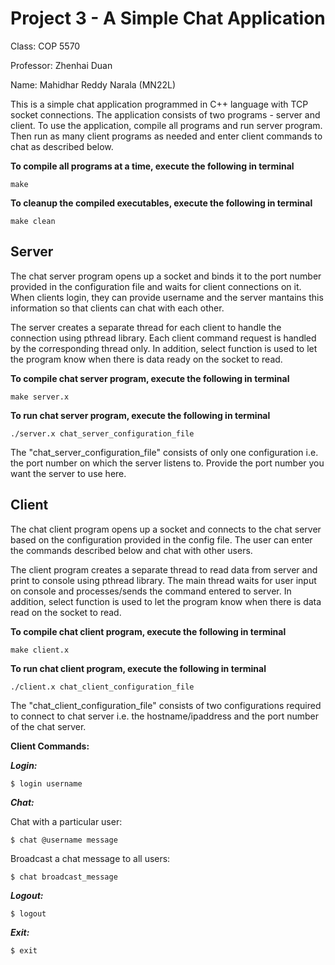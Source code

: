 # Project 3 - A Simple Chat Application

Class: COP 5570

Professor: Zhenhai Duan

Name: Mahidhar Reddy Narala (MN22L)

This is a simple chat application programmed in C++ language with TCP socket connections. The application consists of two programs - server and client. To use the application, compile all programs and run server program. Then run as many client programs as needed and enter client commands to chat as described below.


**To compile all programs at a time, execute the following in terminal**
```
make
```

**To cleanup the compiled executables, execute the following in terminal**
```
make clean
```

## Server

The chat server program opens up a socket and binds it to the port number provided in the configuration file and waits for client connections on it. When clients login, they can provide username and the server mantains this information so that clients can chat with each other.

The server creates a separate thread for each client to handle the connection using pthread library. Each client command request is handled by the corresponding thread only. In addition, select function is used to let the program know when there is data ready on the socket to read.

**To compile chat server program, execute the following in terminal**
```
make server.x
```

**To run chat server program, execute the following in terminal**
```
./server.x chat_server_configuration_file
```

The "chat_server_configuration_file" consists of only one configuration i.e. the port number on which the server listens to. Provide the port number you want the server to use here.

## Client

The chat client program opens up a socket and connects to the chat server based on the configuration provided in the config file. The user can enter the commands described below and chat with other users.

The client program creates a separate thread to read data from server and print to console using pthread library. The main thread waits for user input on console and processes/sends the command entered to server. In addition, select function is used to let the program know when there is data read on the socket to read.

**To compile chat client program, execute the following in terminal**
```
make client.x
```

**To run chat client program, execute the following in terminal**
```
./client.x chat_client_configuration_file
```

The "chat_client_configuration_file" consists of two configurations required to connect to chat server i.e. the hostname/ipaddress and the port number of the chat server.

**Client Commands:**

***Login:***
```
$ login username
```

***Chat:***

Chat with a particular user:
```
$ chat @username message
```
Broadcast a chat message to all users:
```
$ chat broadcast_message
```

***Logout:***
```
$ logout
```

***Exit:***
```
$ exit
```
